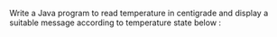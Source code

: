 Write a Java program to read temperature in centigrade and display a suitable message according to temperature state below :